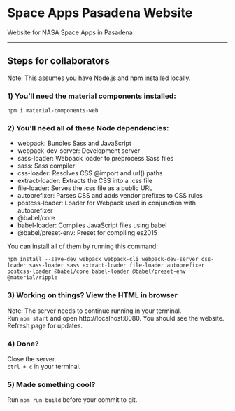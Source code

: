 # Space Apps Pasadena Website

Website for NASA Space Apps in Pasadena

---

## Steps for collaborators

Note: This assumes you have Node.js and npm installed locally.

### 1) You’ll need the material components installed:

```
npm i material-components-web
```

### 2) You’ll need all of these Node dependencies:

- webpack: Bundles Sass and JavaScript
- webpack-dev-server: Development server
- sass-loader: Webpack loader to preprocess Sass files
- sass: Sass compiler
- css-loader: Resolves CSS @import and url() paths
- extract-loader: Extracts the CSS into a .css file
- file-loader: Serves the .css file as a public URL
- autoprefixer: Parses CSS and adds vendor prefixes to CSS rules
- postcss-loader: Loader for Webpack used in conjunction with autoprefixer
- @babel/core
- babel-loader: Compiles JavaScript files using babel
- @babel/preset-env: Preset for compiling es2015

You can install all of them by running this command:

```
npm install --save-dev webpack webpack-cli webpack-dev-server css-loader sass-loader sass extract-loader file-loader autoprefixer postcss-loader @babel/core babel-loader @babel/preset-env @material/ripple
```

### 3) Working on things? View the HTML in browser

Note: The server needs to continue running in your terminal. <br>
Run `npm start` and open http://localhost:8080. You should see the website. Refresh page for updates.

### 4) Done?

Close the server. <br>
`ctrl + c` in your terminal.

### 5) Made something cool?

Run `npm run build` before your commit to git. 

